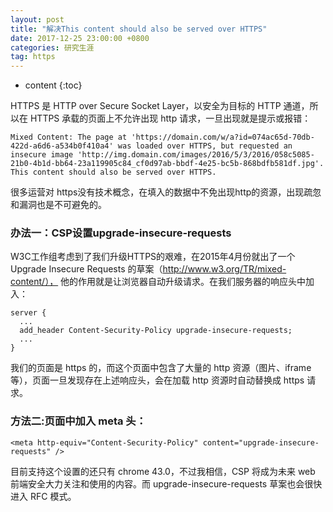 ```yaml
---
layout: post
title: "解决This content should also be served over HTTPS"
date: 2017-12-25 23:00:00 +0800 
categories: 研究生涯
tag: https
---
```

* content
{:toc}

HTTPS 是 HTTP over Secure Socket Layer，以安全为目标的 HTTP 通道，所以在 HTTPS 承载的页面上不允许出现 http 请求，一旦出现就是提示或报错：

<!-- more -->

```
Mixed Content: The page at 'https://domain.com/w/a?id=074ac65d-70db-422d-a6d6-a534b0f410a4' was loaded over HTTPS, but requested an insecure image 'http://img.domain.com/images/2016/5/3/2016/058c5085-21b0-4b1d-bb64-23a119905c84_cf0d97ab-bbdf-4e25-bc5b-868bdfb581df.jpg'. This content should also be served over HTTPS.
```

很多运营对 https没有技术概念，在填入的数据中不免出现http的资源，出现疏忽和漏洞也是不可避免的。

### 办法一：CSP设置upgrade-insecure-requests
W3C工作组考虑到了我们升级HTTPS的艰难，在2015年4月份就出了一个Upgrade Insecure Requests 的草案（http://www.w3.org/TR/mixed-content/），
他的作用就是让浏览器自动升级请求。在我们服务器的响应头中加入：

```
server {
  ...
  add_header Content-Security-Policy upgrade-insecure-requests;
  ...
}
```
我们的页面是 https 的，而这个页面中包含了大量的 http 资源（图片、iframe等），页面一旦发现存在上述响应头，会在加载 http 资源时自动替换成 https 请求。

### 方法二:页面中加入 meta 头：


```
<meta http-equiv="Content-Security-Policy" content="upgrade-insecure-requests" />
```

目前支持这个设置的还只有 chrome 43.0，不过我相信，CSP 将成为未来 web 前端安全大力关注和使用的内容。而 upgrade-insecure-requests 草案也会很快进入 RFC 模式。